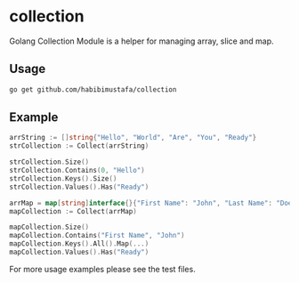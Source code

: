 # collection
Golang Collection Module is a helper for managing array, slice and map.

## Usage
```bash
go get github.com/habibimustafa/collection
```

## Example
```go
arrString := []string{"Hello", "World", "Are", "You", "Ready"}
strCollection := Collect(arrString)

strCollection.Size()
strCollection.Contains(0, "Hello")
strCollection.Keys().Size()
strCollection.Values().Has("Ready")
```

```go
arrMap = map[string]interface{}{"First Name": "John", "Last Name": "Doe", "Age": 28}
mapCollection := Collect(arrMap)

mapCollection.Size()
mapCollection.Contains("First Name", "John")
mapCollection.Keys().All().Map(...)
mapCollection.Values().Has("Ready")
```

For more usage examples please see the test files.